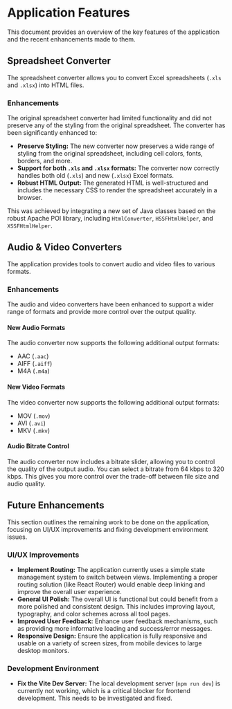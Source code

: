 # Application Features

This document provides an overview of the key features of the application and the recent enhancements made to them.

## Spreadsheet Converter

The spreadsheet converter allows you to convert Excel spreadsheets (`.xls` and `.xlsx`) into HTML files.

### Enhancements
The original spreadsheet converter had limited functionality and did not preserve any of the styling from the original spreadsheet. The converter has been significantly enhanced to:

*   **Preserve Styling:** The new converter now preserves a wide range of styling from the original spreadsheet, including cell colors, fonts, borders, and more.
*   **Support for both `.xls` and `.xlsx` formats:** The converter now correctly handles both old (`.xls`) and new (`.xlsx`) Excel formats.
*   **Robust HTML Output:** The generated HTML is well-structured and includes the necessary CSS to render the spreadsheet accurately in a browser.

This was achieved by integrating a new set of Java classes based on the robust Apache POI library, including `HtmlConverter`, `HSSFHtmlHelper`, and `XSSFHtmlHelper`.

## Audio & Video Converters

The application provides tools to convert audio and video files to various formats.

### Enhancements
The audio and video converters have been enhanced to support a wider range of formats and provide more control over the output quality.

#### New Audio Formats
The audio converter now supports the following additional output formats:
*   AAC (`.aac`)
*   AIFF (`.aiff`)
*   M4A (`.m4a`)

#### New Video Formats
The video converter now supports the following additional output formats:
*   MOV (`.mov`)
*   AVI (`.avi`)
*   MKV (`.mkv`)

#### Audio Bitrate Control
The audio converter now includes a bitrate slider, allowing you to control the quality of the output audio. You can select a bitrate from 64 kbps to 320 kbps. This gives you more control over the trade-off between file size and audio quality.

## Future Enhancements

This section outlines the remaining work to be done on the application, focusing on UI/UX improvements and fixing development environment issues.

### UI/UX Improvements
*   **Implement Routing:** The application currently uses a simple state management system to switch between views. Implementing a proper routing solution (like React Router) would enable deep linking and improve the overall user experience.
*   **General UI Polish:** The overall UI is functional but could benefit from a more polished and consistent design. This includes improving layout, typography, and color schemes across all tool pages.
*   **Improved User Feedback:** Enhance user feedback mechanisms, such as providing more informative loading and success/error messages.
*   **Responsive Design:** Ensure the application is fully responsive and usable on a variety of screen sizes, from mobile devices to large desktop monitors.

### Development Environment
*   **Fix the Vite Dev Server:** The local development server (`npm run dev`) is currently not working, which is a critical blocker for frontend development. This needs to be investigated and fixed.
